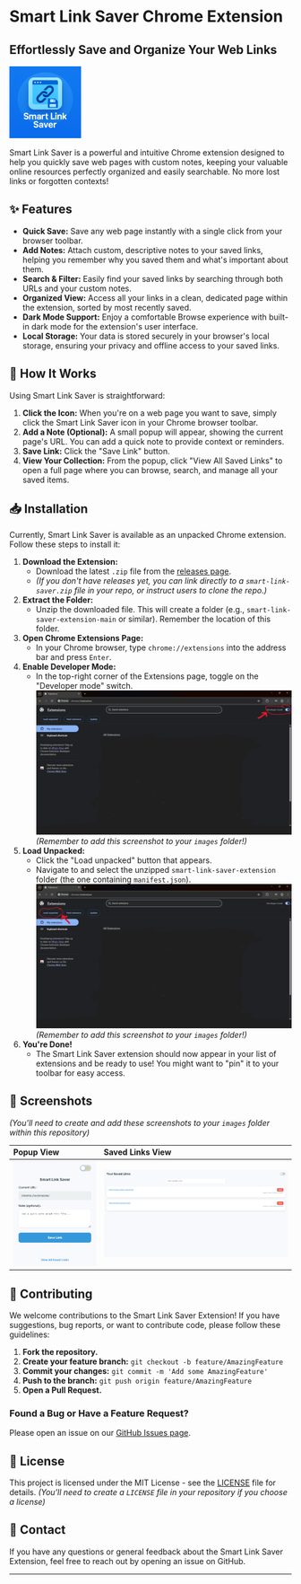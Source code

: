 # Smart Link Saver Chrome Extension

## Effortlessly Save and Organize Your Web Links

![Smart Link Saver Hero Image](images/icon.png) 

Smart Link Saver is a powerful and intuitive Chrome extension designed to help you quickly save web pages with custom notes, keeping your valuable online resources perfectly organized and easily searchable. No more lost links or forgotten contexts!

## ✨ Features

* **Quick Save:** Save any web page instantly with a single click from your browser toolbar.
* **Add Notes:** Attach custom, descriptive notes to your saved links, helping you remember why you saved them and what's important about them.
* **Search & Filter:** Easily find your saved links by searching through both URLs and your custom notes.
* **Organized View:** Access all your links in a clean, dedicated page within the extension, sorted by most recently saved.
* **Dark Mode Support:** Enjoy a comfortable Browse experience with built-in dark mode for the extension's user interface.
* **Local Storage:** Your data is stored securely in your browser's local storage, ensuring your privacy and offline access to your saved links.

## 🚀 How It Works

Using Smart Link Saver is straightforward:

1.  **Click the Icon:** When you're on a web page you want to save, simply click the Smart Link Saver icon in your Chrome browser toolbar.
2.  **Add a Note (Optional):** A small popup will appear, showing the current page's URL. You can add a quick note to provide context or reminders.
3.  **Save Link:** Click the "Save Link" button.
4.  **View Your Collection:** From the popup, click "View All Saved Links" to open a full page where you can browse, search, and manage all your saved items.

## 📥 Installation

Currently, Smart Link Saver is available as an unpacked Chrome extension. Follow these steps to install it:

1.  **Download the Extension:**
    * Download the latest `.zip` file from the [releases page](https://github.com/Alapipapi/smart-link-saver-extension/releases).
    * *(If you don't have releases yet, you can link directly to a `smart-link-saver.zip` file in your repo, or instruct users to clone the repo.)*
2.  **Extract the Folder:**
    * Unzip the downloaded file. This will create a folder (e.g., `smart-link-saver-extension-main` or similar). Remember the location of this folder.
3.  **Open Chrome Extensions Page:**
    * In your Chrome browser, type `chrome://extensions` into the address bar and press `Enter`.
4.  **Enable Developer Mode:**
    * In the top-right corner of the Extensions page, toggle on the "Developer mode" switch.
    ![Developer mode toggle](images/developer-mode.png)
    *(Remember to add this screenshot to your `images` folder!)*
5.  **Load Unpacked:**
    * Click the "Load unpacked" button that appears.
    * Navigate to and select the unzipped `smart-link-saver-extension` folder (the one containing `manifest.json`).
    ![Load unpacked button](images/load-unpacked.png)
    *(Remember to add this screenshot to your `images` folder!)*
6.  **You're Done!**
    * The Smart Link Saver extension should now appear in your list of extensions and be ready to use! You might want to "pin" it to your toolbar for easy access.

## 📸 Screenshots

*(You'll need to create and add these screenshots to your `images` folder within this repository)*

| Popup View                                        | Saved Links View                                    |
| :----------------------------------------------   | :-------------------------------------------------- |
| ![Smart Link Saver Popup](images/screenshot1.png) | ![Saved Links](images/screenshot2.png)              |
## 🤝 Contributing

We welcome contributions to the Smart Link Saver Extension! If you have suggestions, bug reports, or want to contribute code, please follow these guidelines:

1.  **Fork the repository.**
2.  **Create your feature branch:** `git checkout -b feature/AmazingFeature`
3.  **Commit your changes:** `git commit -m 'Add some AmazingFeature'`
4.  **Push to the branch:** `git push origin feature/AmazingFeature`
5.  **Open a Pull Request.**

### Found a Bug or Have a Feature Request?

Please open an issue on our [GitHub Issues page](https://github.com/Alapipapi/smart-link-saver-extension/issues).

## 📄 License

This project is licensed under the MIT License - see the [LICENSE](LICENSE) file for details.
*(You'll need to create a `LICENSE` file in your repository if you choose a license)*

## 📧 Contact

If you have any questions or general feedback about the Smart Link Saver Extension, feel free to reach out by opening an issue on GitHub.

---
